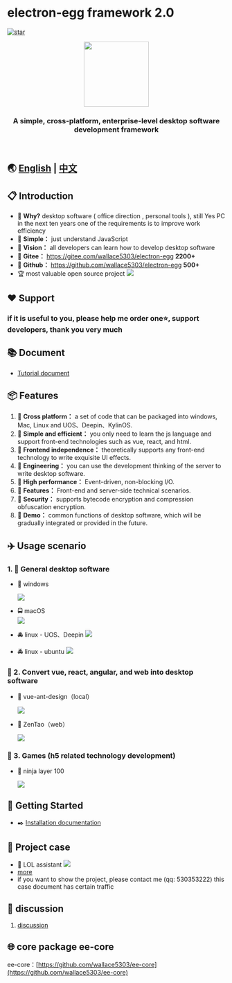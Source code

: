 # electron-egg framework 2.0 
[![star](https://gitee.com/wallace5303/electron-egg/badge/star.svg?theme=gvp)](https://gitee.com/wallace5303/electron-egg/stargazers)

<div align=center>
<img src="https://wallace5303.gitee.io/ee/images/electron-egg/logo.png" width="150" height="150" />
</div>

<div align=center>
<h3><strong>A simple, cross-platform, enterprise-level desktop software development framework</strong></h3>
</div>
<br>

## 🌏 [English](https://www.yuque.com/u34495/ee-doc) | [中文](https://www.yuque.com/u34495/mivcfg)

## 📋 Introduction
- 🍩 **Why?** desktop software ( office direction , personal tools ), still Yes PC in the next ten years one of the requirements is to improve work efficiency
- 🍉 **Simple：** just understand JavaScript
- 🍑 **Vision：** all developers can learn how to develop desktop software
- 🍰 **Gitee：** https://gitee.com/wallace5303/electron-egg **2200+**
- 🍨 **Github：** https://github.com/wallace5303/electron-egg **500+**
- 🏆 most valuable open source project
    ![](https://wallace5303.gitee.io/ee/images/electron-egg/ee-zs.png)    

## ❤️ Support 
### if it is useful to you, please help me order one⭐️, support developers, thank you very much 

## 📚 Document
- [Tutorial document](https://www.yuque.com/u34495/ee-doc)

## 📦 Features
1. 🍄 **Cross platform：** a set of code that can be packaged into windows, Mac, Linux and UOS、Deepin、KylinOS.
2. 🌹  **Simple and efficient：** you only need to learn the js language and support front-end technologies such as vue, react, and html. 
3. 🌱 **Frontend independence：**  theoretically supports any front-end technology to write exquisite UI effects. 
4. 🌴 **Engineering：** you can use the development thinking of the server to write desktop software.
5. 🍁 **High performance：** Event-driven, non-blocking I/O.
6. 🌷 **Features：** Front-end and server-side technical scenarios.
7. 🌰 **Security：** supports bytecode encryption and compression obfuscation encryption. 
7. 💐 **Demo：** common functions of desktop software, which will be gradually integrated or provided in the future. 

## ✈️ Usage scenario

### 1. 🚀 General desktop software
- 🚖 windows

    ![](https://wallace5303.gitee.io/ee/images/electron-egg/home.png)

- 🚍 macOS   
    ![](https://wallace5303.gitee.io/ee/images/electron-egg/mac-socket.png)

- 🚔 linux - UOS、Deepin
    ![](https://wallace5303.gitee.io/ee/images/electron-egg/uos-home.png)

- 🚔 linux - ubuntu
    ![](https://wallace5303.gitee.io/ee/images/electron-egg/ubuntu-db.png)

### 🚐 2. Convert vue, react, angular, and web into desktop software 
- 🚙 vue-ant-design（local）

    ![](https://wallace5303.gitee.io/ee/images/electron-egg/vue-antd.png)

- 🚙 ZenTao（web）

    ![](https://wallace5303.gitee.io/ee/images/electron-egg/ee-project-7.png)

### 🚂 3. Games (h5 related technology development) 
- 🚊 ninja layer 100

    ![](https://wallace5303.gitee.io/ee/images/electron-egg/ee_game_1.png)


## 📒 Getting Started 

- ✒️ [Installation documentation](https://www.yuque.com/u34495/ee-doc/ltgte9)
    
## 🐶 Project case
- 🐸 LOL assistant
    ![](https://wallace5303.gitee.io/ee/images/electron-egg/serendipity/lol-zhanji.png)
- [more](https://www.yuque.com/u34495/ee-doc/ep4otg)
- if you want to show the project, please contact me (qq: 530353222) this case document has certain traffic

## 💬 discussion
1. [discussion](https://www.yuque.com/u34495/ee-doc/gg691g)

## 🌐 core package ee-core
ee-core：[https://github.com/wallace5303/ee-core](https://github.com/wallace5303/ee-core)




